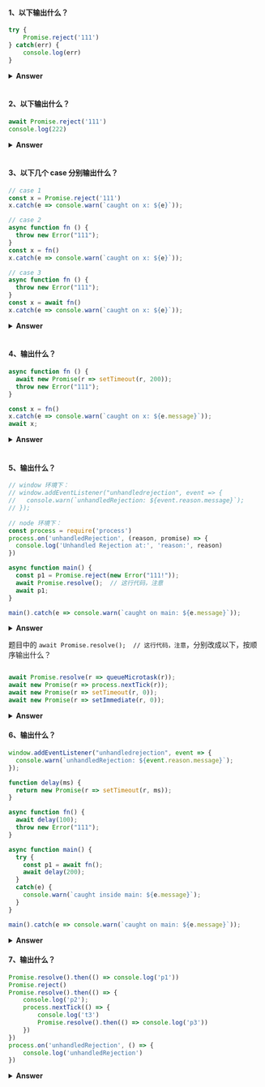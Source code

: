 #### 1、以下输出什么？

```js
try {
    Promise.reject('111')
} catch(err) {
    console.log(err)
}
```

<details><summary><b>Answer</b></summary>
<p>

```
Uncaught (in promise) 111
```
啥都 catch 不到。所以要用 promise 的 catch。
如果在 promise.reject 前加上 await 呢？那就会 catch 到（输出 111）。
</p>
</details>
<br/>

#### 2、以下输出什么？

```js
await Promise.reject('111')
console.log(222)
```

<details><summary><b>Answer</b></summary>
<p>

```
Uncaught 111 // console.log(222) 不会执行
```
如果去掉 await 呢？

```
222
Uncaught (in promise) 111
```
</p>
</details>
<br/>

#### 3、以下几个 case 分别输出什么？

```js
// case 1
const x = Promise.reject('111')
x.catch(e => console.warn(`caught on x: ${e}`));

// case 2
async function fn () {
  throw new Error("111");
}
const x = fn()
x.catch(e => console.warn(`caught on x: ${e}`));

// case 3
async function fn () {
  throw new Error("111");
}
const x = await fn()
x.catch(e => console.warn(`caught on x: ${e}`));
```

<details><summary><b>Answer</b></summary>
<p>

case 1:
```
caught on x: 111
```
case 2:
```
caught on x: Error: 111
```
case 3:
```
Uncaught Error: 111
```
</p>
</details>
<br/>

#### 4、输出什么？

```js
async function fn () {
  await new Promise(r => setTimeout(r, 200));
  throw new Error("111");
}

const x = fn()
x.catch(e => console.warn(`caught on x: ${e.message}`));
await x;
```
<details><summary><b>Answer</b></summary>

```
caught on x: 111
Uncaught Error: 111
```

因为每次 await x 都会抛错，去掉 await x 就只会输出caught on x: 111。
</details>
<br/>

#### 5、输出什么？

```js
// window 环境下：
// window.addEventListener("unhandledrejection", event => {
//   console.warn(`unhandledRejection: ${event.reason.message}`);
// });
  
// node 环境下：
const process = require('process')
process.on('unhandledRejection', (reason, promise) => {
  console.log('Unhandled Rejection at:', 'reason:', reason)
})

async function main() {
  const p1 = Promise.reject(new Error("111!")); 
  await Promise.resolve();  // 这行代码，注意
  await p1;
}

main().catch(e => console.warn(`caught on main: ${e.message}`));
```

<details><summary><b>Answer</b></summary>
<p>

```
caught on main: 111!
```
为什么？因为 `await Promise.resolve()` 是微任务。

</p>
</details>

题目中的 `await Promise.resolve();  // 这行代码，注意`，分别改成以下，按顺序输出什么？

```js

await Promise.resolve(r => queueMicrotask(r));
await new Promise(r => process.nextTick(r));
await new Promise(r => setTimeout(r, 0));
await new Promise(r => setImmediate(r, 0));
```

<details><summary><b>Answer</b></summary>
<p>

```
caught on main: 111!
caught on main: 111!
先是 Unhandled Rejection at: reason: Error: 111! 然后 Uncaught (in promise) Error: 111!
先是 Unhandled Rejection at: reason: Error: 111! 然后 Uncaught (in promise) Error: 111!
```
每次 Tick 完成后，会触发 Tick 的回调，检查是不是有未处理的错误的 Promise，如果有，则会触发 unhandledRejection 事件。
而微任务都是 Tick 没执行完就由 main catch 住，所以没到 unhandledRejection。

更多细节，详见：[Node.js内部是如何捕获异步错误的？](https://zhuanlan.zhihu.com/p/62210238)。

理解微任务宏任务：[jsv9000](https://www.jsv9000.app/?continueFlag=c5873e6868c78e95e688cf10f05ff5fb)

</p>
</details>

#### 6、输出什么？

```js
window.addEventListener("unhandledrejection", event => {
  console.warn(`unhandledRejection: ${event.reason.message}`);
});

function delay(ms) {
  return new Promise(r => setTimeout(r, ms));
}

async function fn() {
  await delay(100);
  throw new Error("111");
}

async function main() {
  try {
    const p1 = await fn();
    await delay(200);
  }
  catch(e) {
    console.warn(`caught inside main: ${e.message}`);
  }
}

main().catch(e => console.warn(`caught on main: ${e.message}`));
```

<details><summary><b>Answer</b></summary>
<p>

```
caught inside main: 111
```

</p>
</details>

#### 7、输出什么？

```js
Promise.resolve().then(() => console.log('p1'))
Promise.reject()
Promise.resolve().then(() => {
    console.log('p2');
    process.nextTick(() => {
        console.log('t3')
        Promise.resolve().then(() => console.log('p3'))
    })
})
process.on('unhandledRejection', () => {
    console.log('unhandledRejection')
})
```

<details><summary><b>Answer</b></summary>
<p>

```
p1
p2
t3
p3
unhandledRejection
```
每次 Tick 完成后，会执行并清空 Tock 队列，然后检查有没有异步错误，再触发 unhandledRejection 事件的回调。也就是说 unhandledRejection 的回调是在 Tick 和 Tock 队列都被清空之后进行。
</p>
</details>